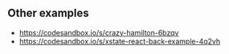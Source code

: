 ## Other examples

- https://codesandbox.io/s/crazy-hamilton-6bzqv
- https://codesandbox.io/s/xstate-react-back-example-4q2vh